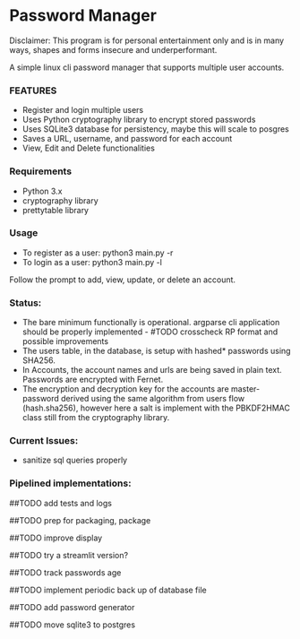 # Password Manager

Disclaimer: This program is for personal entertainment only and is in many ways,
shapes and forms insecure and underperformant.

A simple linux cli password manager that supports multiple user accounts.

### FEATURES

- Register and login multiple users
- Uses Python cryptography library to encrypt stored passwords
- Uses SQLite3 database for persistency, maybe this will scale to posgres
- Saves a URL, username, and password for each account
- View, Edit and Delete functionalities

### Requirements

- Python 3.x
- cryptography library
- prettytable library

### Usage

- To register as a user: python3 main.py -r
- To login as a user: python3 main.py -l

Follow the prompt to add, view, update, or delete an account.

### Status:

- The bare minimum functionally is operational.
argparse cli application should be properly implemented - #TODO crosscheck RP format and possible improvements
- The users table, in the database, is setup with hashed* passwords using SHA256.
- In Accounts, the account names and urls are being saved in plain text. Passwords are encrypted with Fernet.
- The encryption and decryption key for the accounts are master-password derived using the same
algorithm from users flow (hash.sha256), however here a salt is implement with the PBKDF2HMAC class still from
the cryptography library.

### Current Issues:

- sanitize sql queries properly

### Pipelined implementations:

##TODO add tests and logs

##TODO prep for packaging, package

##TODO improve display

##TODO try a streamlit version?

##TODO track passwords age

##TODO implement periodic back up of database file

##TODO add password generator

##TODO move sqlite3 to postgres